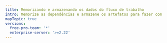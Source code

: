 ```yaml
---
title: Memorizando e armazenando os dados do fluxo de trabalho
intro: Memorize as dependências e armazene os artefatos para fazer com que o seu fluxo de trabalho seja executado de modo mais eficiente.
mapTopic: true
versions:
  free-pro-team: '*'
  enterprise-server: '>=2.22'
---
```


